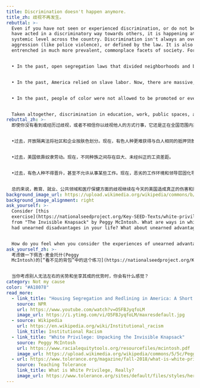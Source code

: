 ```yaml
---
title: Discrimination doesn't happen anymore.
title_zh: 歧视不再发生。
rebuttal: >-
  Even if you have not seen or experienced discrimination, or do not believe you
  have acted in a discriminatory way towards others, it is happening at a
  systemic level across the country. Discrimination isn't always an overt act of
  aggression (like police violence), or defined by the law. It is also
  entrenched in much more prevalent, commonplace facets of society. For example:


  • In the past, open segregation laws that divided neighborhoods and businesses by color. Now, it's more difficult for people of color to get the same mortgage loans as white people.


  • In the past, America relied on slave labor. Now, there are massive, uncorrected wage gaps among different ethnicities.


  • In the past, people of color were not allowed to be promoted or even work certain jobs. Now, a hostile work environment and lack of diversity in leadership leads to fewer opportunities at work and high turnover.


  Taken altogether, discrimination in education, work, public spaces, and health care continue to cause real, though less overt, harm and oppression in America today.
rebuttal_zh: >-
  即使你没有看到或经历过歧视，或者不相信你以歧视他人的方式行事，它还是正在全国范围内系统性地发生。歧视并不总是一种公开地咄咄逼人的行为（如警察暴力），或由法律界定的罪行。它也植根于社会更为普遍、司空见惯的方面。例如：


  •过去，开放隔离法将社区和企业按肤色划分。现在，有色人种更难获得与白人相同的抵押贷款。


  •过去，美国依靠奴隶劳动。现在，不同种族之间存在巨大、未经纠正的工资差距。


  •过去，有色人种不得晋升，甚至不允许从事某些工作。现在，恶劣的工作环境和领导层固化导致有色人种工作机会减少和更高的就业不稳定性。


  总的来说，教育、就业、公共领域和医疗保健方面的歧视继续在今天的美国造成真正的伤害和压迫，尽管不那么明目张胆。
background_image_url: https://upload.wikimedia.org/wikipedia/commons/b/b3/Black_Lives_Matter_Rally_20200605062_%2849975570021%29.jpg
background_image_alignment: right
ask_yourself: >-
  Consider [this
  exercise](https://nationalseedproject.org/Key-SEED-Texts/white-privilege-unpacking-the-invisible-knapsack)
  from "The Invisible Knapsack" by Peggy McIntosh. What are ways in which you've
  had unearned disadvantages in your life? What about unearned advantages?


  How do you feel when you consider the experiences of unearned advantage and disadvantages of others?
ask_yourself_zh: >-
  考虑做一下佩吉·麦金托什(Peggy
  McIntosh)的[“看不见的背包”中的这个练习](https://nationalseedproject.org/Key-SEED-Texts/white-privilege-unpacking-the-invisible-knapsack)。你在生活中有什么你无法左右的劣势？还有什么坐享其成的优势呢？


  当你考虑别人无法左右的劣势和坐享其成的优势时，你会有什么感觉？
category: Not my cause
color: "#A18078"
read_more:
  - link_title: "Housing Segregation and Redlining in America: A Short History"
    source: NPR
    url: https://www.youtube.com/watch?v=O5FBJyqfoLM
    image_url: https://i.ytimg.com/vi/O5FBJyqfoLM/maxresdefault.jpg
  - source: Wikipedia
    url: https://en.wikipedia.org/wiki/Institutional_racism
    link_title: Institutional Racism
  - link_title: "White Privilege: Unpacking the Invisible Knapsack"
    source: Peggy McIntosh
    url: https://www.racialequitytools.org/resourcefiles/mcintosh.pdf
    image_url: https://upload.wikimedia.org/wikipedia/commons/5/5c/Peggy_McIntosh.jpg
  - url: https://www.tolerance.org/magazine/fall-2018/what-is-white-privilege-really
    source: Teaching Tolerance
    link_title: What is White Privilege, Really?
    image_url: https://www.tolerance.org/sites/default/files/styles/hero_images_non_homepage_xl/public/2018-09/TT60-What-Is-White-Privilege-1800x1080.jpg?h=c51c103f&itok=YgMlCt39
---
```

